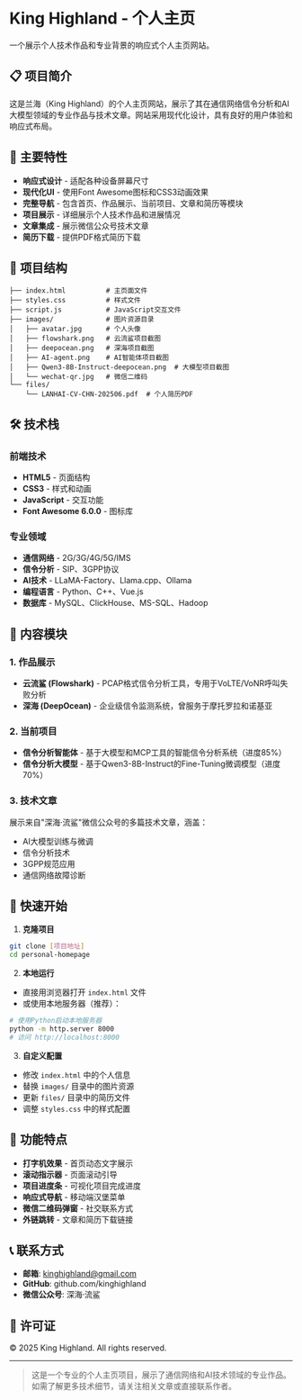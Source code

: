 
# King Highland - 个人主页

一个展示个人技术作品和专业背景的响应式个人主页网站。

## 📋 项目简介

这是兰海（King Highland）的个人主页网站，展示了其在通信网络信令分析和AI大模型领域的专业作品与技术文章。网站采用现代化设计，具有良好的用户体验和响应式布局。

## 🚀 主要特性

- **响应式设计** - 适配各种设备屏幕尺寸
- **现代化UI** - 使用Font Awesome图标和CSS3动画效果
- **完整导航** - 包含首页、作品展示、当前项目、文章和简历等模块
- **项目展示** - 详细展示个人技术作品和进展情况
- **文章集成** - 展示微信公众号技术文章
- **简历下载** - 提供PDF格式简历下载

## 📁 项目结构

```
├── index.html          # 主页面文件
├── styles.css          # 样式文件
├── script.js           # JavaScript交互文件
├── images/             # 图片资源目录
│   ├── avatar.jpg      # 个人头像
│   ├── flowshark.png   # 云流鲨项目截图
│   ├── deepocean.png   # 深海项目截图
│   ├── AI-agent.png    # AI智能体项目截图
│   ├── Qwen3-8B-Instruct-deepocean.png  # 大模型项目截图
│   └── wechat-qr.jpg   # 微信二维码
└── files/
    └── LANHAI-CV-CHN-202506.pdf  # 个人简历PDF
```

## 🛠️ 技术栈

### 前端技术
- **HTML5** - 页面结构
- **CSS3** - 样式和动画
- **JavaScript** - 交互功能
- **Font Awesome 6.0.0** - 图标库

### 专业领域
- **通信网络** - 2G/3G/4G/5G/IMS
- **信令分析** - SIP、3GPP协议
- **AI技术** - LLaMA-Factory、Llama.cpp、Ollama
- **编程语言** - Python、C++、Vue.js
- **数据库** - MySQL、ClickHouse、MS-SQL、Hadoop

## 📖 内容模块

### 1. 作品展示
- **云流鲨 (Flowshark)** - PCAP格式信令分析工具，专用于VoLTE/VoNR呼叫失败分析
- **深海 (DeepOcean)** - 企业级信令监测系统，曾服务于摩托罗拉和诺基亚

### 2. 当前项目
- **信令分析智能体** - 基于大模型和MCP工具的智能信令分析系统（进度85%）
- **信令分析大模型** - 基于Qwen3-8B-Instruct的Fine-Tuning微调模型（进度70%）

### 3. 技术文章
展示来自"深海·流鲨"微信公众号的多篇技术文章，涵盖：
- AI大模型训练与微调
- 信令分析技术
- 3GPP规范应用
- 通信网络故障诊断

## 🚀 快速开始

1. **克隆项目**
```bash
git clone [项目地址]
cd personal-homepage
```

2. **本地运行**
- 直接用浏览器打开 `index.html` 文件
- 或使用本地服务器（推荐）：
```bash
# 使用Python启动本地服务器
python -m http.server 8000
# 访问 http://localhost:8000
```

3. **自定义配置**
- 修改 `index.html` 中的个人信息
- 替换 `images/` 目录中的图片资源
- 更新 `files/` 目录中的简历文件
- 调整 `styles.css` 中的样式配置

## 📱 功能特点

- **打字机效果** - 首页动态文字展示
- **滚动指示器** - 页面滚动引导
- **项目进度条** - 可视化项目完成进度
- **响应式导航** - 移动端汉堡菜单
- **微信二维码弹窗** - 社交联系方式
- **外链跳转** - 文章和简历下载链接

## 📞 联系方式

- **邮箱**: kinghighland@gmail.com
- **GitHub**: github.com/kinghighland
- **微信公众号**: 深海·流鲨

## 📄 许可证

© 2025 King Highland. All rights reserved.

---

> 这是一个专业的个人主页项目，展示了通信网络和AI技术领域的专业作品。如需了解更多技术细节，请关注相关文章或直接联系作者。